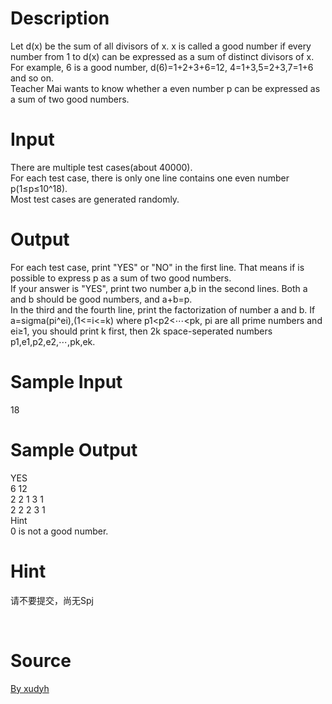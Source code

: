 
# Description

<div class="content"><div>Let d(x) be the sum of all divisors of x. x is called a good number if every number from 1 to d(x) can be expressed as a sum of distinct divisors of x.</div>
<div></div>
<div>For example, 6 is a good number, d(6)=1+2+3+6=12, 4=1+3,5=2+3,7=1+6 and so on.</div>
<div></div>
<div>Teacher Mai wants to know whether a even number p can be expressed as a sum of two good numbers.</div>
<p></p></div>

# Input

<div class="content"><div>There are multiple test cases(about 40000).</div>
<div></div>
<div>For each test case, there is only one line contains one even number p(1≤p≤10^18).</div>
<div></div>
<div>Most test cases are generated randomly.</div>
<p></p></div>

# Output

<div class="content"><div>For each test case, print &#34;YES&#34; or &#34;NO&#34; in the first line. That means if is possible to express p as a sum of two good numbers.</div>
<div></div>
<div>If your answer is &#34;YES&#34;, print two number a,b in the second lines. Both a and b should be good numbers, and a+b=p.</div>
<div></div>
<div>In the third and the fourth line, print the factorization of number a and b. If a=sigma(pi^ei),(1&lt;=i&lt;=k) where p1&lt;p2&lt;⋯&lt;pk, pi are all prime numbers and ei≥1, you should print k first, then 2k space-seperated numbers p1,e1,p2,e2,⋯,pk,ek.</div>
<p></p></div>

# Sample Input

<div class="content"><span class="sampledata">18</span></div>

# Sample Output

<div class="content"><span class="sampledata">YES<br/>
6 12<br/>
2 2 1 3 1<br/>
2 2 2 3 1<br/>
Hint<br/>
0 is not a good number.  <br/>
</span></div>

# Hint

<div class="content"><p></p><p>请不要提交，尚无Spj</p><br/>
<p></p><p></p></div>

# Source

<div class="content"><p><a href="problemset.php?search=By xudyh">By xudyh</a></p></div>


